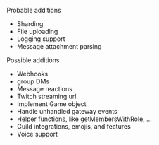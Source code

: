 Probable additions
- Sharding
- File uploading
- Logging support
- Message attachment parsing

Possible additions
- Webhooks
- group DMs
- Message reactions
- Twitch streaming url
- Implement Game object
- Handle unhandled gateway events
- Helper functions, like getMembersWithRole, ...
- Guild integrations, emojis, and features
- Voice support
